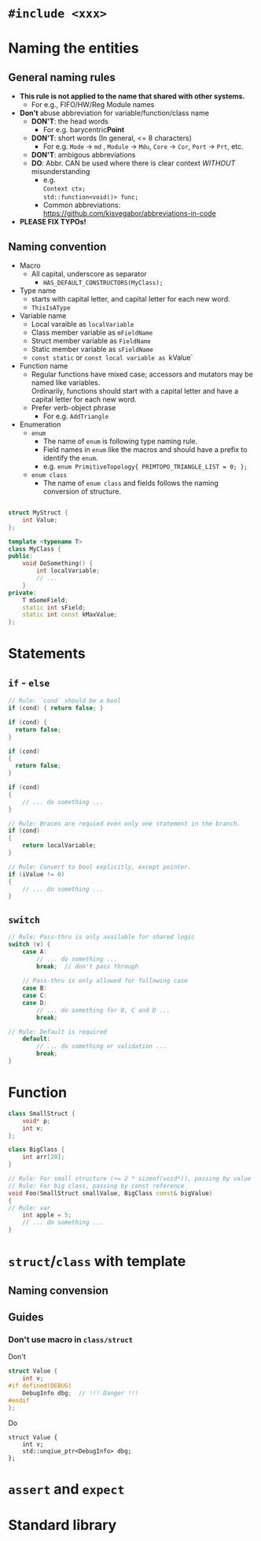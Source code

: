 # `#include <xxx>`

# Naming the entities

## General naming rules
* **This rule is not applied to the name that shared with other systems.**
  * For e.g., FIFO/HW/Reg Module names
* **Don't** abuse abbreviation for variable/function/class name
  * **DON'T**: the head words
    * For e.g. barycentric**Point**
  * **DON'T**: short words (In general, <= 8 characters)
    * For e.g. `Mode` -> `md` , `Module` -> `Mdu`, `Core` -> `Cor`, `Port` -> `Prt`, etc.
  * **DON'T**: ambigous abbreviations
  * **DO**: Abbr. CAN be used where there is clear context *WITHOUT* misunderstanding
    * e.g. <br/> `Context ctx;` <br/> `std::function<void()> func;`
    * Common abbreviations: https://github.com/kisvegabor/abbreviations-in-code
* **PLEASE FIX TYPOs!**

## Naming convention

* Macro
  * All capital, underscore as separator
    * `HAS_DEFAULT_CONSTRUCTORS(MyClass);`
* Type name
  * starts with capital letter, and capital letter for each new word.
  * `ThisIsAType`
* Variable name
  * Local varaible as `localVariable`
  * Class member variable as `mFieldName`
  * Struct member variable as `FieldName`
  * Static member variable as `sFieldName`
  * `const static` or `const local variable as `kValue`
* Function name
  * Regular functions have mixed case; accessors and mutators may be named like variables. <br/> Ordinarily, functions should start with a capital letter and have a capital letter for each new word.
  * Prefer verb-object phrase
    * For e.g. `AddTriangle`
* Enumeration
  * `enum`
    * The name of `enum` is following type naming rule.
    * Field names in `enum` like the macros and should have a prefix to identify the `enum`.
    * e.g. `enum PrimitiveTopology{ PRIMTOPO_TRIANGLE_LIST = 0; };`
  * `enum class`
    * The name of `enum class` and fields follows the naming conversion of structure.

``` C++

struct MyStruct {
    int Value;
};

template <typename T>
class MyClass {
public:
    void DoSomething() {
        int localVariable;
        // ...
    }
private:
    T mSomeField;
    static int sField;
    static int const kMaxValue;
};
```

# Statements

## `if` - `else`
``` C++
// Rule: `cond` should be a bool
if (cond) { return false; }

if (cond) {
  return false; 
}

if (cond) 
{
  return false; 
}

if (cond)
{
    // ... do something ...
}

// Rule: Braces are requied even only one statement in the branch.
if (cond) 
{
    return localVariable; 
}

// Rule: Convert to bool explicitly, except pointer.
if (iValue != 0) 
{
    // ... do something ...
}
```

## `switch`

``` C++
// Rule: Pass-thru is only available for shared logic
switch (v) {
    case A:
        // ... do something ...
        break;  // don't pass through
        
    // Pass-thru is only allowed for following case
    case B:
    case C:
    case D:
        // ... do something for B, C and D ...
        break;

// Rule: Default is required
    default:  
        // ... do something or validation ...
        break;
}
```

# Function

``` C++
class SmallStruct {
    void* p;
    int v;
};

class BigClass {
    int arr[20];
}

// Rule: For small structure (<= 2 * sizeof(void*)), passing by value
// Rule: For big class, passing by const reference
void Foo(SmallStruct smallValue, BigClass const& bigValue)
{
// Rule: var
    int apple = 5;
    // ... do something ...
}
```

# `struct`/`class` with template

## Naming convension



## Guides
### Don't use macro in `class/struct`
Don't
``` C++
struct Value {
    int v;
#if defined(DEBUG)
    DebugInfo dbg;  // !!! Danger !!!
#endif
};
```
Do
```
struct Value {
    int v;
    std::unqiue_ptr<DebugInfo> dbg;
};
```

# `assert` and `expect`
# Standard library
